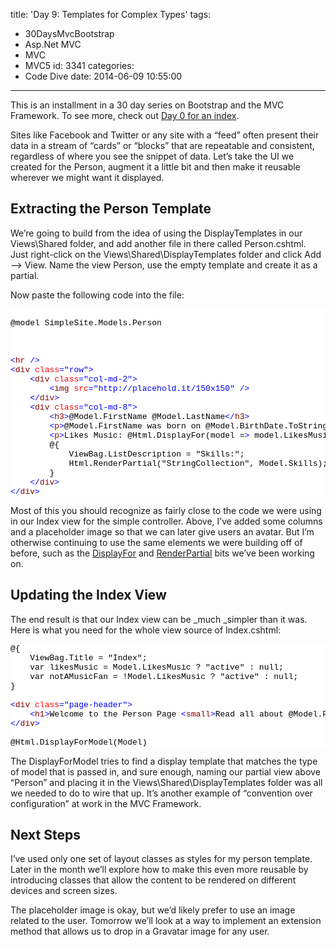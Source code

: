 title: 'Day 9: Templates for Complex Types'
tags:
  - 30DaysMvcBootstrap
  - Asp.Net MVC
  - MVC
  - MVC5
id: 3341
categories:
  - Code Dive
date: 2014-06-09 10:55:00
---

This is an installment in a 30 day series on Bootstrap and the MVC Framework. To see more, check out [Day 0 for an index](http://jameschambers.com/2014/06/day-0-boothstrapping-mvc-for-the-next-30-days/).

Sites like Facebook and Twitter or any site with a “feed” often present their data in a stream of “cards” or “blocks” that are repeatable and consistent, regardless of where you see the snippet of data. Let’s take the UI we created for the Person, augment it a little bit and then make it reusable wherever we might want it displayed.

## Extracting the Person Template

We’re going to build from the idea of using the DisplayTemplates in our Views\Shared folder, and add another file in there called Person.cshtml. Just right-click on the Views\Shared\DisplayTemplates folder and click Add –&gt; View. Name the view Person, use the empty template and create it as a partial.

Now paste the following code into the file:
<pre class="csharpcode">

@model SimpleSite.Models.Person

&nbsp;

<span class="kwrd">&lt;</span><span class="html">hr</span> <span class="kwrd">/</span><span class="kwrd">&gt;</span> 
<span class="kwrd">&lt;</span><span class="html">div</span> <span class="attr">class</span><span class="kwrd">="row"</span><span class="kwrd">&gt;</span>
    <span class="kwrd">&lt;</span><span class="html">div</span> <span class="attr">class</span><span class="kwrd">="col-md-2"</span><span class="kwrd">&gt;</span>
        <span class="kwrd">&lt;</span><span class="html">img</span> <span class="attr">src</span><span class="kwrd">="http://placehold.it/150x150"</span> <span class="kwrd">/&gt;</span>
    <span class="kwrd">&lt;/</span><span class="html">div</span><span class="kwrd">&gt;</span>
    <span class="kwrd">&lt;</span><span class="html">div</span> <span class="attr">class</span><span class="kwrd">="col-md-8"</span><span class="kwrd">&gt;</span>
        <span class="kwrd">&lt;</span><span class="html">h3</span><span class="kwrd">&gt;</span>@Model.FirstName @Model.LastName<span class="kwrd">&lt;/</span><span class="html">h3</span><span class="kwrd">&gt;</span>
        <span class="kwrd">&lt;</span><span class="html">p</span><span class="kwrd">&gt;</span>@Model.FirstName was born on @Model.BirthDate.ToString("D").<span class="kwrd">&lt;/</span><span class="html">p</span><span class="kwrd">&gt;</span>
        <span class="kwrd">&lt;</span><span class="html">p</span><span class="kwrd">&gt;</span>Likes Music: @Html.DisplayFor(model =<span class="kwrd">&gt;</span> model.LikesMusic)<span class="kwrd">&lt;/</span><span class="html">p</span><span class="kwrd">&gt;</span>
        @{
            ViewBag.ListDescription = "Skills:";
            Html.RenderPartial("StringCollection", Model.Skills);
        }
    <span class="kwrd">&lt;/</span><span class="html">div</span><span class="kwrd">&gt;</span>
<span class="kwrd">&lt;/</span><span class="html">div</span><span class="kwrd">&gt;</span>
</pre>
<style type="text/css">.csharpcode, .csharpcode pre
{
	font-size: small;
	color: black;
	font-family: consolas, "Courier New", courier, monospace;
	background-color: #ffffff;
	/*white-space: pre;*/
}
.csharpcode pre { margin: 0em; }
.csharpcode .rem { color: #008000; }
.csharpcode .kwrd { color: #0000ff; }
.csharpcode .str { color: #006080; }
.csharpcode .op { color: #0000c0; }
.csharpcode .preproc { color: #cc6633; }
.csharpcode .asp { background-color: #ffff00; }
.csharpcode .html { color: #800000; }
.csharpcode .attr { color: #ff0000; }
.csharpcode .alt 
{
	background-color: #f4f4f4;
	width: 100%;
	margin: 0em;
}
.csharpcode .lnum { color: #606060; }
</style>

Most of this you should recognize as fairly close to the code we were using in our Index view for the simple controller. Above, I’ve added some columns and a placeholder image so that we can later give users an avatar. But I’m otherwise continuing to use the same elements we were building off of before, such as the [DisplayFor](http://jameschambers.com/2014/06/day-7-semi-automatic-bootstrap-display-templates/) and [RenderPartial](http://jameschambers.com/2014/06/day-6-reusing-design-elements-on-multiple-pages/) bits we’ve been working on. 

## Updating the Index View

The end result is that our Index view can be _much _simpler than it was. Here is what you need for the whole view source of Index.cshtml:
<pre class="csharpcode">@{
    ViewBag.Title = "Index";
    var likesMusic = Model.LikesMusic ? "active" : null;
    var notAMusicFan = !Model.LikesMusic ? "active" : null;
}

<span class="kwrd">&lt;</span><span class="html">div</span> <span class="attr">class</span><span class="kwrd">="page-header"</span><span class="kwrd">&gt;</span>
    <span class="kwrd">&lt;</span><span class="html">h1</span><span class="kwrd">&gt;</span>Welcome to the Person Page <span class="kwrd">&lt;</span><span class="html">small</span><span class="kwrd">&gt;</span>Read all about @Model.FirstName<span class="kwrd">&lt;/</span><span class="html">small</span><span class="kwrd">&gt;&lt;/</span><span class="html">h1</span><span class="kwrd">&gt;</span>
<span class="kwrd">&lt;/</span><span class="html">div</span><span class="kwrd">&gt;</span>

@Html.DisplayForModel(Model)</pre>
<style type="text/css">.csharpcode, .csharpcode pre
{
	font-size: small;
	color: black;
	font-family: consolas, "Courier New", courier, monospace;
	background-color: #ffffff;
	/*white-space: pre;*/
}
.csharpcode pre { margin: 0em; }
.csharpcode .rem { color: #008000; }
.csharpcode .kwrd { color: #0000ff; }
.csharpcode .str { color: #006080; }
.csharpcode .op { color: #0000c0; }
.csharpcode .preproc { color: #cc6633; }
.csharpcode .asp { background-color: #ffff00; }
.csharpcode .html { color: #800000; }
.csharpcode .attr { color: #ff0000; }
.csharpcode .alt 
{
	background-color: #f4f4f4;
	width: 100%;
	margin: 0em;
}
.csharpcode .lnum { color: #606060; }
</style>

The DisplayForModel tries to find a display template that matches the type of model that is passed in, and sure enough, naming our partial view above “Person” and placing it in the Views\Shared\DisplayTemplates folder was all we needed to do to wire that up. It’s another example of “convention over configuration” at work in the MVC Framework.

## Next Steps

I’ve used only one set of layout classes as styles for my person template. Later in the month we’ll explore how to make this even more reusable by introducing classes that allow the content to be rendered on different devices and screen sizes.

The placeholder image is okay, but we’d likely prefer to use an image related to the user. Tomorrow we’ll look at a way to implement an extension method that allows us to drop in a Gravatar image for any user.